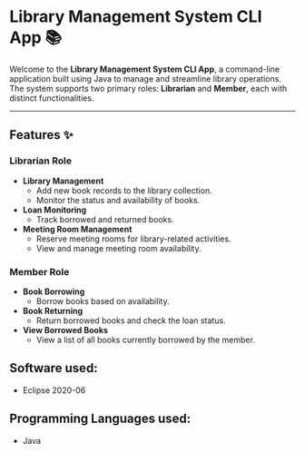# Library Management System CLI App 📚

Welcome to the **Library Management System CLI App**, a command-line application built using Java to manage and streamline library operations. The system supports two primary roles: **Librarian** and **Member**, each with distinct functionalities.

---

## Features ✨

### **Librarian Role**  
- **Library Management**  
  - Add new book records to the library collection.  
  - Monitor the status and availability of books.  
- **Loan Monitoring**  
  - Track borrowed and returned books.  
- **Meeting Room Management**  
  - Reserve meeting rooms for library-related activities.  
  - View and manage meeting room availability.  

### **Member Role**  
- **Book Borrowing**  
  - Borrow books based on availability.  
- **Book Returning**  
  - Return borrowed books and check the loan status.  
- **View Borrowed Books**  
  - View a list of all books currently borrowed by the member.
 
## Software used:
- Eclipse 2020-06

## Programming Languages used:
- Java

